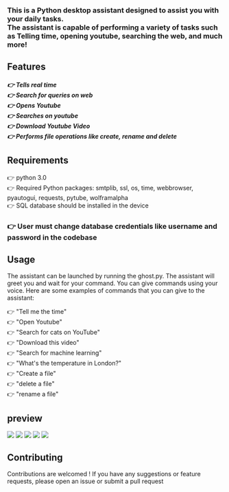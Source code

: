 <h3>This is a Python desktop assistant designed to assist you with your daily tasks.<br/>
The assistant is capable of performing a variety of tasks such as Telling time, opening youtube, searching the web, and much more!</h3>

<h2>Features</h2>
<h5>
👉 Tells real time<br/>
👉 Search for queries on web<br/>
👉 Opens Youtube<br/>
👉 Searches on youtube<br/>
👉 Download Youtube Video<br/>
👉 Performs file operations like create, rename and delete<br/>
</h5>
  
<h2>Requirements</h2>
👉 python 3.0<br/>
👉 Required Python packages: smtplib, ssl, os, time, webbrowser, pyautogui, requests, pytube, wolframalpha <br/>
👉 SQL database should be installed in the device<br/>
<h3><b>👉 User must change database credentials like username and password in the codebase</b></h3>

<h2>Usage</h2>
The assistant can be launched by running the ghost.py. The assistant will greet you and wait for your command. You can give commands using your voice.
Here are some examples of commands that you can give to the assistant:

👉 "Tell me the time" <br/>
👉 "Open Youtube"<br/>
👉 "Search for cats on YouTube"<br/>
👉 "Download this video"<br/>
👉 "Search for machine learning"<br/>
👉 "What's the temperature in London?"<br/>
👉 "Create a file"<br/>
👉 "delete a file"<br/>
👉 "rename a file"<br/>

<h2>preview</h2>
<img src="https://user-images.githubusercontent.com/100670861/221594406-ee72ba6c-04a7-41f1-8296-c5ef2f729df2.png"/>
<img src="https://user-images.githubusercontent.com/100670861/221593491-0bdd6898-1baf-4229-839f-17ba1f650f86.png"/>
<img src="https://user-images.githubusercontent.com/100670861/221594195-ff5eb82c-2cd6-436a-b816-8047059fc3d3.png"/>
<img src="https://user-images.githubusercontent.com/100670861/221594590-5fa4bcae-9e1b-46e3-b9f5-13f9dffb4833.png"/>
<img src="https://user-images.githubusercontent.com/100670861/221594706-7861f880-8cd2-4aa4-9870-11853a6ce1ca.png"/>

<h2>Contributing</h2>
Contributions are welcomed ! If you have any suggestions or feature requests, please open an issue or submit a pull request
